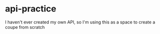 # api-practice
I haven't ever created my own API, so I'm using this as a space to create a coupe from scratch
